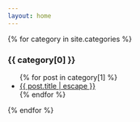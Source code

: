 ```yaml
---
layout: home
---
```


{% for category in site.categories %}

  <h3>{{ category[0] }}</h3>
  <ul>
    {% for post in category[1] %}
      <li><a href="{{ post.url | relative_url }}"> {{ post.title | escape }}</a></li>
    {% endfor %}
  </ul>
{% endfor %}

